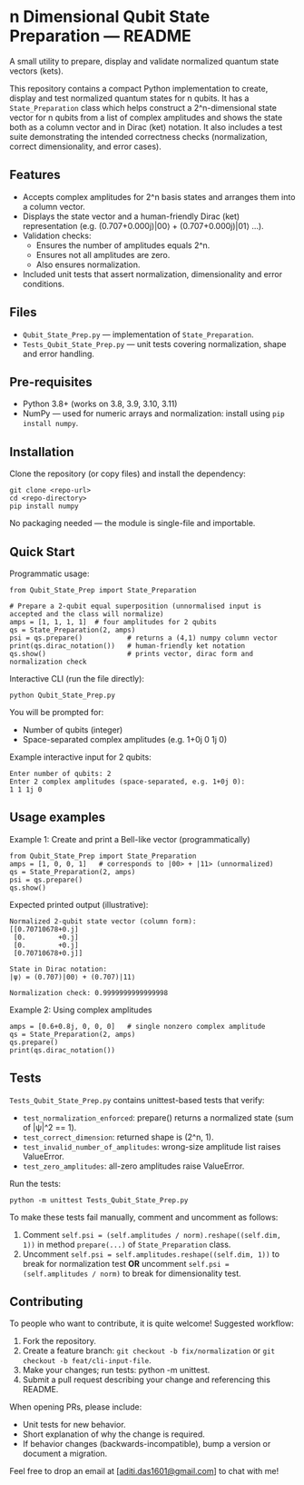 # n Dimensional Qubit State Preparation — README

A small utility to prepare, display and validate normalized quantum state vectors (kets).

This repository contains a compact Python implementation to create, display and test normalized quantum states for n qubits.
It has a ```State_Preparation``` class which helps construct a 2^n-dimensional state vector for n qubits from a list of complex amplitudes and shows the state both as a column vector and in Dirac (ket) notation. It also includes a test suite demonstrating the intended correctness checks (normalization, correct dimensionality, and error cases).

## Features
* Accepts complex amplitudes for 2^n basis states and arranges them into a column vector.
* Displays the state vector and a human-friendly Dirac (ket) representation (e.g. (0.707+0.000j)|00⟩ + (0.707+0.000j)|01⟩ ...).
* Validation checks:
  * Ensures the number of amplitudes equals 2^n.
  * Ensures not all amplitudes are zero.
  * Also ensures normalization.
* Included unit tests that assert normalization, dimensionality and error conditions.

## Files

* ```Qubit_State_Prep.py``` — implementation of ```State_Preparation```.
* ```Tests_Qubit_State_Prep.py``` — unit tests covering normalization, shape and error handling.

## Pre-requisites
* Python 3.8+ (works on 3.8, 3.9, 3.10, 3.11)
* NumPy — used for numeric arrays and normalization: install using ``` pip install numpy ```.

## Installation

Clone the repository (or copy files) and install the dependency:
```
git clone <repo-url>
cd <repo-directory>
pip install numpy
```
No packaging needed — the module is single-file and importable.

## Quick Start

Programmatic usage:

```
from Qubit_State_Prep import State_Preparation

# Prepare a 2-qubit equal superposition (unnormalised input is accepted and the class will normalize)
amps = [1, 1, 1, 1]  # four amplitudes for 2 qubits
qs = State_Preparation(2, amps)
psi = qs.prepare()           # returns a (4,1) numpy column vector
print(qs.dirac_notation())   # human-friendly ket notation
qs.show()                    # prints vector, dirac form and normalization check
```

Interactive CLI (run the file directly):

```
python Qubit_State_Prep.py
```

You will be prompted for:
* Number of qubits (integer)
* Space-separated complex amplitudes (e.g. 1+0j 0 1j 0)

Example interactive input for 2 qubits:

```
Enter number of qubits: 2
Enter 2 complex amplitudes (space-separated, e.g. 1+0j 0):
1 1 1j 0
```

## Usage examples

Example 1: Create and print a Bell-like vector (programmatically)

```
from Qubit_State_Prep import State_Preparation
amps = [1, 0, 0, 1]   # corresponds to |00> + |11> (unnormalized)
qs = State_Preparation(2, amps)
psi = qs.prepare()
qs.show()
```

Expected printed output (illustrative):

```
Normalized 2-qubit state vector (column form):
[[0.70710678+0.j]
 [0.        +0.j]
 [0.        +0.j]
 [0.70710678+0.j]]

State in Dirac notation:
|ψ⟩ = (0.707)|00⟩ + (0.707)|11⟩

Normalization check: 0.9999999999999998
```
Example 2: Using complex amplitudes

```
amps = [0.6+0.8j, 0, 0, 0]   # single nonzero complex amplitude
qs = State_Preparation(2, amps)
qs.prepare()
print(qs.dirac_notation())
```
## Tests

```Tests_Qubit_State_Prep.py``` contains unittest-based tests that verify:

* ```test_normalization_enforced```: prepare() returns a normalized state (sum of |ψ|^2 == 1).
* ```test_correct_dimension```: returned shape is (2^n, 1).
* ```test_invalid_number_of_amplitudes```: wrong-size amplitude list raises ValueError.
* ```test_zero_amplitudes```: all-zero amplitudes raise ValueError.

Run the tests:
```
python -m unittest Tests_Qubit_State_Prep.py
```
To make these tests fail manually, comment and uncomment as follows:
1. Comment ```self.psi = (self.amplitudes / norm).reshape((self.dim, 1))``` in method ```prepare(...)``` of ```State_Preparation``` class.
2. Uncomment ```self.psi = self.amplitudes.reshape((self.dim, 1))``` to break for normalization test **OR** uncomment ```self.psi = (self.amplitudes / norm)``` to break for dimensionality test.

## Contributing

To people who want to contribute, it is quite welcome! Suggested workflow:

1. Fork the repository.
2. Create a feature branch: ```git checkout -b fix/normalization``` or ```git checkout -b feat/cli-input-file```.
3. Make your changes; run tests: python -m unittest.
4. Submit a pull request describing your change and referencing this README.

When opening PRs, please include:

* Unit tests for new behavior.
* Short explanation of why the change is required.
* If behavior changes (backwards-incompatible), bump a version or document a migration.


Feel free to drop an email at [aditi.das1601@gmail.com] to chat with me!
